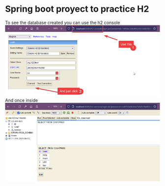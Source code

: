 #  Spring boot proyect to practice H2


To see the database created you can use the h2 console
![h2Console1](/readmeFiles/h2Console1.png)
And once inside
![h2Console2](/readmeFiles/h2Console2.png)